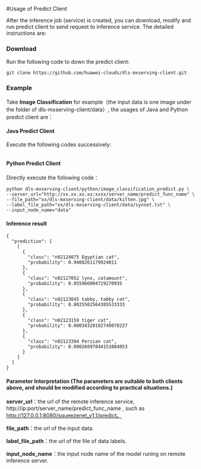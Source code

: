 #Usage of Predict Client 

After the inference job (service) is created, you can download, modify and run predict client to send request to inference service. The detailed instructions are:

### Download

Run the following code to down the predict client:

```
git clone https://github.com/huawei-clouds/dls-mxserving-client.git
```



### Example

Take **Image Classification** for example（the input data is one image under the folder of dls-mxserving-client/data）, the usages of Java and Python predict client are：

#### Java Predict Client

Execute the following codes successively:

```

```

#### Python Predict Client

Directly execute the following code：

```
python dls-mxserving-client/python/image_classification_predict.py \
--server_url="http://xx.xx.xx.xx:xxxx/server_name/predict_func_name" \
--file_path="xx/dls-mxserving-client/data/kitten.jpg" \
--label_file_path="xx/dls-mxserving-client/data/synset.txt" \
--input_node_name="data"
```

#### Inference result

```
{
  "prediction": [
    [
      {
        "class": "n02124075 Egyptian cat",
        "probability": 0.9408261179924011
      },
      {
        "class": "n02127052 lynx, catamount",
        "probability": 0.055966004729270935
      },
      {
        "class": "n02123045 tabby, tabby cat",
        "probability": 0.0025502564385533333
      },
      {
        "class": "n02123159 tiger cat",
        "probability": 0.00034320182749070227
      },
      {
        "class": "n02123394 Persian cat",
        "probability": 0.00026897044153884053
      }
    ]
  ]
}
```

#### Parameter Interpretation (The parameters are suitable to both clients above, and should be modified according to practical situations.)

**server_url**：the url of the remote inference service, http://ip:port/server_name/predict_func_name , such as  http://127.0.0.1:8080/squeezenet_v1.1/predict。

**file_path**：the url of the input data.

**label_file_path**：the url of the file of data labels.

**input_node_name**：the input node name of the model runing on remote inference server.

